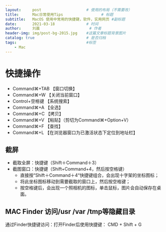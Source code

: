 ```yaml
---
layout:     post   				    # 使用的布局（不需要改）
title:      Mac日常使用Tips 				# 标题 
subtitle:   MacOS 使用中常用的快捷键，软件，实用网页 #副标题
date:       2021-03-18 				# 时间
author:     刘晨 						# 作者
header-img: img/post-bg-2015.jpg 	#这篇文章标题背景图片
catalog: true 						# 是否归档
tags:								#标签
    - Mac
---
```



# 快捷操作
- Command⌘+TAB 【窗口切换】
- Command⌘+W 【关闭当前窗口】
- Control+空格键 【系统搜索】
- Command⌘+A 【全选】
- Command⌘+C 【拷贝】
- Command⌘+V 【粘贴】（剪切为Command⌘+Option+V）
- Command⌘+F 【查找】
- Command⌘+L 【在浏览器窗口为已激活状态下定位到地址栏】

## 截屏
- 截取全屏：快捷键（Shift＋Command＋3）
- 截图窗口：快捷键（Shift+Command+4，然后按空格键）
  - 直接按“Shift＋Command＋4“快捷键组合，会出现十字架的坐标图标；
  - 将此坐标图标移动到需要截取的窗口上，然后按空格键；
  - 按空格键后，会出现一个照相机的图标，单击鼠标，图片会自动保存在桌面。

## MAC Finder 访问/usr /var /tmp等隐藏目录
通过Finder快捷键访问：打开Finder后使用快捷键： CMD + Shift + G